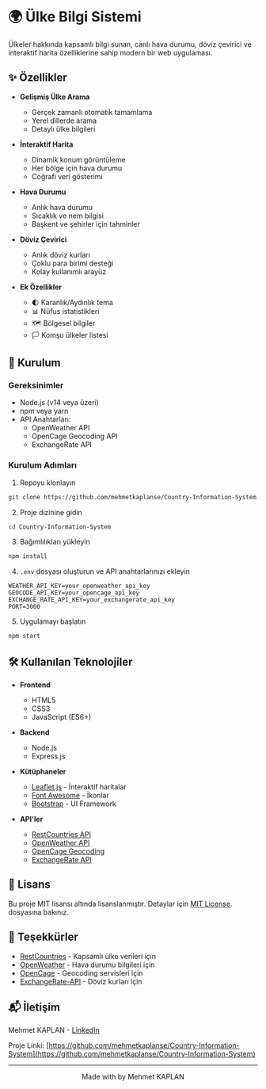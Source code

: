 # 🌍 Ülke Bilgi Sistemi

Ülkeler hakkında kapsamlı bilgi sunan, canlı hava durumu, döviz çevirici ve interaktif harita özelliklerine sahip modern bir web uygulaması.

## ✨ Özellikler

- **Gelişmiş Ülke Arama**
  - Gerçek zamanlı otomatik tamamlama
  - Yerel dillerde arama
  - Detaylı ülke bilgileri

- **İnteraktif Harita**
  - Dinamik konum görüntüleme
  - Her bölge için hava durumu
  - Coğrafi veri gösterimi

- **Hava Durumu**
  - Anlık hava durumu
  - Sıcaklık ve nem bilgisi
  - Başkent ve şehirler için tahminler

- **Döviz Çevirici**
  - Anlık döviz kurları
  - Çoklu para birimi desteği
  - Kolay kullanımlı arayüz

- **Ek Özellikler**
  - 🌓 Karanlık/Aydınlık tema
  - 📊 Nüfus istatistikleri
  - 🗺️ Bölgesel bilgiler
  - 🏳️ Komşu ülkeler listesi

## 🚀 Kurulum

### Gereksinimler

- Node.js (v14 veya üzeri)
- npm veya yarn
- API Anahtarları:
  - OpenWeather API
  - OpenCage Geocoding API
  - ExchangeRate API

### Kurulum Adımları

1. Repoyu klonlayın
```bash
git clone https://github.com/mehmetkaplanse/Country-Information-System.git
```

2. Proje dizinine gidin
```bash
cd Country-Information-System
```

3. Bağımlılıkları yükleyin
```bash
npm install
```

4. `.env` dosyası oluşturun ve API anahtarlarınızı ekleyin
```env
WEATHER_API_KEY=your_openweather_api_key
GEOCODE_API_KEY=your_opencage_api_key
EXCHANGE_RATE_API_KEY=your_exchangerate_api_key
PORT=3000
```

5. Uygulamayı başlatın
```bash
npm start
```

## 🛠️ Kullanılan Teknolojiler

- **Frontend**
  - HTML5
  - CSS3
  - JavaScript (ES6+)

- **Backend**
  - Node.js
  - Express.js

- **Kütüphaneler**
  - [Leaflet.js](https://leafletjs.com/) - İnteraktif haritalar
  - [Font Awesome](https://fontawesome.com/) - İkonlar
  - [Bootstrap](https://getbootstrap.com/) - UI Framework

- **API'ler**
  - [RestCountries API](https://restcountries.com/)
  - [OpenWeather API](https://openweathermap.org/api)
  - [OpenCage Geocoding](https://opencagedata.com/)
  - [ExchangeRate API](https://www.exchangerate-api.com/)

## 📝 Lisans

Bu proje MIT lisansı altında lisanslanmıştır. Detaylar için [MIT License](https://opensource.org/licenses/MIT). dosyasına bakınız.

## 👏 Teşekkürler

- [RestCountries](https://restcountries.com/) - Kapsamlı ülke verileri için
- [OpenWeather](https://openweathermap.org/) - Hava durumu bilgileri için
- [OpenCage](https://opencagedata.com/) - Geocoding servisleri için
- [ExchangeRate-API](https://www.exchangerate-api.com/) - Döviz kurları için

## 📬 İletişim

Mehmet KAPLAN - [LinkedIn](https://www.linkedin.com/in/mehmetkaplanse/)

Proje Linki: [https://github.com/mehmetkaplanse/Country-Information-System](https://github.com/mehmetkaplanse/Country-Information-System)

---

<div align="center">
Made with by Mehmet KAPLAN
</div>
